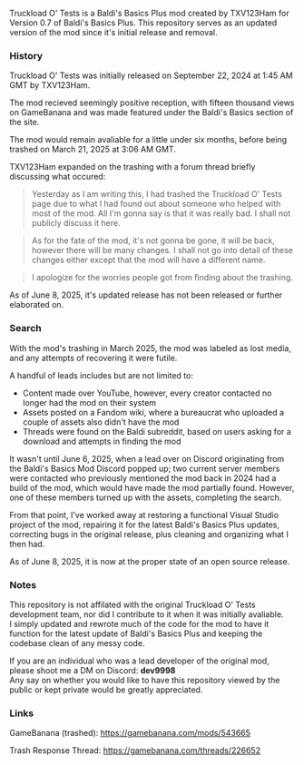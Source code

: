 Truckload O' Tests is a Baldi's Basics Plus mod created by TXV123Ham for Version 0.7 of Baldi's Basics Plus. This repository serves as an updated version of the mod since it's initial release and removal.

### History
Truckload O' Tests was initially released on September 22, 2024 at 1:45 AM GMT by TXV123Ham.

The mod recieved seemingly positive reception, with fifteen thousand views on GameBanana and was made featured under the Baldi's Basics section of the site.

The mod would remain avaliable for a little under six months, before being trashed on March 21, 2025 at 3:06 AM GMT.

TXV123Ham expanded on the trashing with a forum thread briefly discussing what occured:

> Yesterday as I am writing this, I had trashed the Truckload O' Tests page due to what I had found out about someone who helped with most of the mod. All I'm gonna say is that it was really bad. I shall not publicly discuss it here.

> As for the fate of the mod, it's not gonna be gone, it will be back, however there will be many changes. I shall not go into detail of these changes either except that the mod will have a different name.

> I apologize for the worries people got from finding about the trashing.

As of June 8, 2025, it's updated release has not been released or further elaborated on.

### Search
With the mod's trashing in March 2025, the mod was labeled as lost media, and any attempts of recovering it were futile.

A handful of leads includes but are not limited to:

- Content made over YouTube, however, every creator contacted no longer had the mod on their system
- Assets posted on a Fandom wiki, where a bureaucrat who uploaded a couple of assets also didn't have the mod
- Threads were found on the Baldi subreddit, based on users asking for a download and attempts in finding the mod

It wasn't until June 6, 2025, when a lead over on Discord originating from the Baldi's Basics Mod Discord popped up; two current server members were contacted who previously mentioned the mod back in 2024 had a build of the mod, which would have made the mod partially found. However, one of these members turned up with the assets, completing the search.

From that point, I've worked away at restoring a functional Visual Studio project of the mod, repairing it for the latest Baldi's Basics Plus updates, correcting bugs in the original release, plus cleaning and organizing what I then had.

As of June 8, 2025, it is now at the proper state of an open source release.

### Notes
This repository is not affilated with the original Truckload O' Tests development team, nor did I contribute to it when it was initially avaliable.<br>
I simply updated and rewrote much of the code for the mod to have it function for the latest update of Baldi's Basics Plus and keeping the codebase clean of any messy code.

If you are an individual who was a lead developer of the original mod, please shoot me a DM on Discord: __dev9998__<br>
Any say on whether you would like to have this repository viewed by the public or kept private would be greatly appreciated.

### Links
GameBanana (trashed): https://gamebanana.com/mods/543665

Trash Response Thread: https://gamebanana.com/threads/226652
